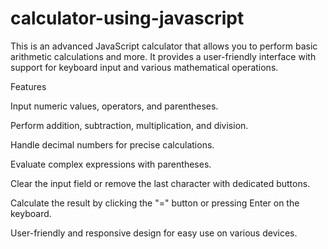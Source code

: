 # calculator-using-javascript
This is an advanced JavaScript calculator that allows you to perform basic arithmetic calculations and more.
It provides a user-friendly interface with support for keyboard input and various mathematical operations.

Features

Input numeric values, operators, and parentheses.

Perform addition, subtraction, multiplication, and division.

Handle decimal numbers for precise calculations.

Evaluate complex expressions with parentheses.

Clear the input field or remove the last character with dedicated buttons.

Calculate the result by clicking the "=" button or pressing Enter on the keyboard.

User-friendly and responsive design for easy use on various devices.
